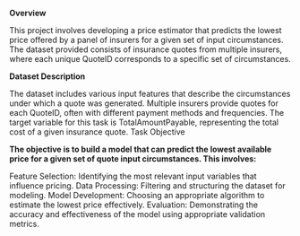 **Overview**

This project involves developing a price estimator that predicts the lowest price offered by a panel of insurers for a given set of input circumstances. The dataset provided consists of insurance quotes from multiple insurers, where each unique QuoteID corresponds to a specific set of circumstances.

**Dataset Description**

The dataset includes various input features that describe the circumstances under which a quote was generated.
Multiple insurers provide quotes for each QuoteID, often with different payment methods and frequencies.
The target variable for this task is TotalAmountPayable, representing the total cost of a given insurance quote.
Task Objective

**The objective is to build a model that can predict the lowest available price for a given set of quote input circumstances. This involves:**

Feature Selection: Identifying the most relevant input variables that influence pricing.
Data Processing: Filtering and structuring the dataset for modeling.
Model Development: Choosing an appropriate algorithm to estimate the lowest price effectively.
Evaluation: Demonstrating the accuracy and effectiveness of the model using appropriate validation metrics.

